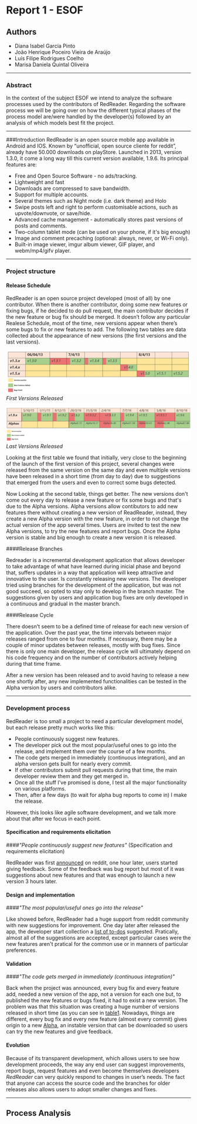 # Report 1 - ESOF

## Authors

* Diana Isabel Garcia Pinto
* João Henrique Poceiro Vieira de Araújo
* Luís Filipe Rodrigues Coelho
* Marisa Daniela Quintal Oliveira

---
### Abstract
In the context of the subject ESOF we intend to analyze the software processes used by the contributors of RedReader.
Regarding the software process we will be going over on how the different typical phases of the process model are/were handled by the developer(s) followed by an analysis of which models best fit the project.

---

###Introduction
RedReader is an open source mobile app available in Android and IOS. Known by “unofficial, open source cliente for reddit”, already have 50.000 downloads on playStore. Launched in 2013, version 1.3.0, it come a long way till this current version available, 1.9.6. Its principal features are:
*	Free and Open Source Software - no ads/tracking.
*	Lightweight and fast
*	Downloads are compressed to save bandwidth.
*	Support for multiple accounts.
*	Several themes such as Night mode (i.e. dark theme) and Holo
*	Swipe posts left and right to perform customisable actions, such as upvote/downvote, or save/hide.
*	Advanced cache management - automatically stores past versions of posts and comments.
*	Two-column tablet mode (can be used on your phone, if it's big enough)
*	Image and comment precaching (optional: always, never, or Wi-Fi only).
*	Built-in image viewer, imgur album viewer, GIF player, and webm/mp4/gifv player.

---

### Project structure


#### <a name="release"></a> Release Schedule
RedReader is an open source project developed (most of all) by one contributor. When there is another contributor, doing some new features or fixing bugs, if he decided to do pull request, the main contributor decides if the new feature or bug fix should be merged. It doesn’t follow any particular Realese Schedule, most of the time, new versions appear when there’s some bugs to fix or new features to add. The following two tables are data collected about the appearance of new versions (the first versions and the last versions).

![Service Management](img/table1.PNG)
_First Versions Released_

![Service Management](img/table2.PNG)
_Last Versions Released_ 




<p>Looking at the first table we found that initially, very close to the beginning of the launch of the first version of this project, several changes were released from the same version on the same day and even multiple versions have been released in a short time (from day to day) due to suggestions that emerged from the users and even to correct some bugs detected.</p>

<p>Now Looking at the second table, things get better. The new versions don't come out every day to release a new feature or fix some bugs and that's due to the Alpha versions. Alpha versions allow contibutors to add new features there without creating a new version of ReadReader, instead, they create a new Alpha version with the new feature, in order to not change the actual version of the app several times. Users are invited to test the new Alpha versions, to try the new features and report bugs. Once the Alpha version is stable and big enough to create a new version it is released.</p>


####Release Branches

Redreader is a incremental development application that allows developer to take advantage of what have learned during inicial phase and beyond that, suffers updates in a way that application will keep attractive and innovative to the user.
Is constantly releasing new versions. The developer tried using branches for the development of the application, but was not good succeed, so opted to stay only to develop in the branch master. The suggestions given by users and application bug fixes are only developed in a continuous and gradual in the master branch.

####Release Cycle

There doesn't seem to be a defined time of release for each new version of the application. Over the past year, the time intervals between major releases ranged from one to four months. If necessary, there may be a couple of minor updates between releases, mostly with bug fixes. Since there is only one main developer, the release cycle will ultimately depend on his code frequency and on the number of contributors actively helping during that time frame. 

After a new version has been released and to avoid having to release a new one shortly after, any new implemented functionalities can be tested in the Alpha version by users and contributors alike.

---

### Development process

RedReader is too small a project to need a particular development model, but each release pretty much works like this:
*	People continuously suggest new features.
*	The developer pick out the most popular/useful ones to go into the release, and implement them over the course of a few months.
*	The code gets merged in immediately (continuous integration), and an alpha version gets built for nearly every commit.
*	If other contributors submit pull requests during that time, the main developer review them and they get merged in.
*	Once all the stuff I've promised is done, I test all the major functionality on various platforms.
*	Then, after a few days (to wait for alpha bug reports to come in) I make the release.

However, this looks like agile software development, and we talk more about that after we focus in each point.


#### Specification and requirements elicitation

####*"People continuously suggest new features"*  (Specification and requirements elicitation)

RedReader was first [announced](https://www.reddit.com/r/Android/comments/1bskqz/ive_just_released_an_open_source_client_for/) on reddit, one hour later, users started giving feedback. Some of the feedback was bug report but most of it was suggestions about new features and that was enough to launch a new version 3 hours later.

#### Design and implementation
####*"The most popular/useful ones go into the release"* 

Like showed before, RedReader had a huge support from reddit community with new suggestions for improvement. One day later after released the app, the developer start collection a [list of to-dos](https://www.reddit.com/r/RedReader/comments/1buzdp/my_current_todo_list_20130407_please_check_this/) suggested. Pratically, almost all of the suggestions are accepted, except particular cases were the new features aren't pratical for the common use or in manners of particular preferences.

#### Validation
####*"The code gets merged in immediately  (continuous integration)"* 

Back when the project was announced, every bug fix and every feature add, needed a new version of the app, not a version for each one but, to published the new features or bugs fixed, it had to exist a new version. The problem was that this situation was creating a huge number of versions released in short time (as you can see in [table1](#release). Nowadays, things are different, every bug fix and every new feature (almost every commit) gives origin to a new [Alpha](https://redreader.org/alpha/), an instable version that can be downloaded so users can try the new features and give feedback.    


#### Evolution

Because of its transparent development, which allows users to see how development proceeds, the way any end user can suggest improvements, report bugs, request features and even become themselves developers *RedReader* can very quickly respond to changes in user’s needs. The fact that anyone can access the source code and the branches for older releases also allows users to adopt smaller changes and fixes.


---

## Process Analysis





